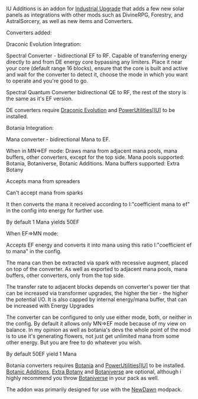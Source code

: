 IU Additions is an addon for [Industrial Upgrade](https://modrinth.com/mod/industrialupgrade) that adds a few new solar panels as integrations with other mods such as DivineRPG, Forestry, and AstralSorcery, as well as new items and Converters.

Converters added:

Draconic Evolution Integration:

Spectral Converter - bidirectional EF to RF. Capable of transferring energy directly to and from DE energy core bypassing any limiters. Place it near your core (default range 16 blocks), ensure that the core is built and active and wait for the converter to detect it, choose the mode in which you want to operate and you're good to go.

Spectral Quantum Converter bidirectional QE to RF, the rest of the story is the same as it's EF version.

DE converters require [Draconic Evolution](https://www.curseforge.com/minecraft/mc-mods/draconic-evolution) and [PowerUtilities\[IU\]](https://www.curseforge.com/minecraft/mc-mods/power-utilities-iu) to be installed.

Botania Integration:

Mana converter - bidirectional Mana to EF.

When in MN=>EF mode: Draws mana from adjacent mana pools, mana buffers, other converters, except for the top side. Mana pools supported: Botania, Botaniverse, Botanic Additions. Mana buffers supported: Extra Botany

Accepts mana from spreaders

Can't accept mana from sparks

It then converts the mana it received according to I:"coefficient mana to ef" in the config into energy for further use.

By default 1 Mana yields 50EF

When EF=>MN mode:

Accepts EF energy and converts it into mana using this ratio I:"coefficient ef to mana" in the config.

The mana can then be extracted via spark with recessive augment, placed on top of the converter. As well as exported to adjacent mana pools, mana buffers, other converters, only from the top side.

The transfer rate to adjacent blocks depends on converter's power tier that can be increased via transformer upgrades, the higher the tier - the higher the potential I/O. It is also capped by internal energy/mana buffer, that can be increased with Energy Upgrades

The converter can be configured to only use either mode, both, or neither in the config. By default it allows only MN=>EF mode because of my view on balance. In my opinion as well as botania's devs the whole point of the mod is to use it's generating flowers, not just get unlimited mana from some other energy. But you are free to do whatever you wish.

By default 50EF yield 1 Mana

Botania converters requires [Botania](https://www.curseforge.com/minecraft/mc-mods/botania) and [PowerUtilities\[IU\]](https://www.curseforge.com/minecraft/mc-mods/power-utilities-iu) to be installed. [Botanic Additions](https://www.curseforge.com/minecraft/mc-mods/botanic-additions), [Extra Botany](https://www.curseforge.com/minecraft/mc-mods/extrabotany) and [Botaniverse](https://www.curseforge.com/minecraft/mc-mods/botaniverse) are optional, although i highly recommend you throw [Botaniverse](https://www.curseforge.com/minecraft/mc-mods/botaniverse) in your pack as well.

The addon was primarily designed for use with the [NewDawn](https://www.curseforge.com/minecraft/modpacks/nd-new-dawn) modpack.
